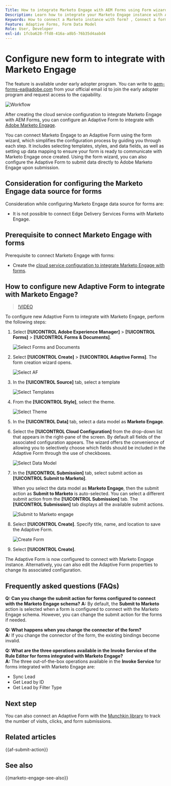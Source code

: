 ```yaml
---
Title: How to integrate Marketo Engage with AEM Forms using Form wizard?
Description: Learn how to integrate your Marketo Engage instance with AEM Forms using form wizard.
Keywords: How to connect a Marketo instance with form? , Connect a form to Marketo, Integrate a form with Marketo Engage, Integrate an Adaptive Form with a Marketo instance.
Feature: Adaptive Forms, Form Data Model
Role: User, Developer
exl-id: 1fcba628-ffd8-416a-a8b5-76b35d4aabd4
---
```

# Configure new form to integrate with Marketo Engage 

<span class="preview"> The feature is available under early adopter program. You can write to aem-forms-ea@adobe.com from your official email id to join the early adopter program and request access to the capability. </span>

![Workflow](/help/forms/assets/workflow-marketo-4.png)

After creating the cloud service configuration to integrate Marketo Engage with AEM Forms, you can configure an Adaptive Form to integrate with [Adobe Marketo Engage](https://experienceleague.adobe.com/en/docs/marketo/using/home). 

You can connect Marketo Engage to an Adaptive Form using the form wizard, which simplifies the configuration process by guiding you through each step. It includes selecting templates, styles, and data fields, as well as setting up data mapping to ensure your form is ready to communicate with Marketo Engage once created. Using the form wizard, you can also configure the Adaptive Form to submit data directly to Adobe Marketo Engage upon submission.

## Consideration for configuring the Marketo Engage data source for forms

Consideration while configuring Marketo Engage data source for forms are:

* It is not possible to connect Edge Delivery Services Forms with Marketo Engage.

## Prerequisite to connect Marketo Engage with forms

Prerequisite to connect Marketo Engage with forms:

* Create the [cloud service configuration to integrate Marketo Engage with forms](/help/forms/integrate-form-to-marketo-engage.md).

## How to configure new Adaptive Form to integrate with Marketo Engage?

>[!VIDEO](https://video.tv.adobe.com/v/3442867/marketo-aem-marketo-engage-engage-aem-forms)

To configure new Adaptive Form to integrate with Marketo Engage, perform the following steps:

1. Select **[!UICONTROL Adobe Experience Manager]** &gt; **[!UICONTROL Forms]** &gt; **[!UICONTROL Forms & Documents]**.

    ![Select Forms and Documents](/help/forms/assets/select-forms.png)

1. Select **[!UICONTROL Create]**  &gt; **[!UICONTROL Adaptive Forms]**. The form creation wizard opens. 

    ![Select AF](/help/forms/assets/select-create-forms.png)

1. In the **[!UICONTROL Source]** tab, select a template 

    ![Select Templates](/help/forms/assets/select-template.png)

1. From the **[!UICONTROL Style]**, select the theme.

    ![Select Theme](/help/forms/assets/select-form-theme.png)


1. In the **[!UICONTROL Data]** tab, select a data model as **Marketo Engage**.

1. Select the **[!UICONTROL Cloud Configuration]** from the drop-down list that appears in the right-pane of the screen. 
    By default all fields of the associated configuration appears. The wizard offers the convenience of allowing you to selectively choose which fields should be included in the Adaptive Form through the use of checkboxes. 

    ![Select Data Model](/help/forms/assets/select-marketo-data.png)

1. In the **[!UICONTROL Submission]** tab, select submit action as **[!UICONTROL Submit to Marketo]**.

    When you select the data model as **Marketo Engage**, then the submit action as **Submit to Marketo**  is auto-selected. You can select a different submit action from the **[!UICONTROL Submission]** tab. The **[!UICONTROL Submission]** tab displays all the available submit actions.

    ![Submit to Marketo engage](/help/forms/assets/select-marketo-engage.png)

1. Select **[!UICONTROL Create]**. Specify title, name, and location to save the Adaptive Form.

    ![Create Form](/help/forms/assets/create-marketo-form.png)

1. Select **[!UICONTROL Create]**.

The Adaptive Form is now configured to connect with Marketo Engage instance. Alternatively, you can also edit the Adaptive Form properties to change its associated configuration.

## Frequently asked questions (FAQs)

**Q: Can you change the submit action for forms configured to connect with the Marketo Engage schema?** 
    **A:** By default, the **Submit to Marketo** action is selected when a form is configured to connect with the Marketo Engage schema. However, you can change the submit action for the forms if needed.


**Q: What happens when you change the connector of the form?**  
    **A:** If you change the connector of the form, the existing bindings become invalid.

**Q: What are the three operations available in the Invoke Service of the Rule Editor for forms integrated with Marketo Engage?**  
    **A:** The three out-of-the-box operations available in the **Invoke Service** for forms integrated with Marketo Engage are:
* Sync Lead
* Get Lead by ID
* Get Lead by Filter Type

## Next step

You can also connect an Adaptive Form with the [Munchkin library](https://experienceleague.adobe.com/en/docs/marketo/using/product-docs/administration/setup/munchkin) to track the number of visits, clicks, and form submissions.

## Related articles

{{af-submit-action}}

## See also

{{marketo-engage-see-also}}
